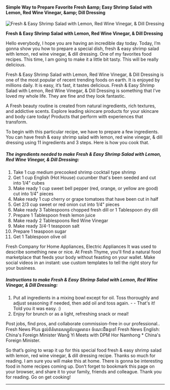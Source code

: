             

#### Simple Way to Prepare Favorite Fresh &amp;amp; Easy Shrimp Salad with Lemon, Red Wine Vinegar, &amp;amp; Dill Dressing

![Fresh &amp; Easy Shrimp Salad with Lemon, Red Wine Vinegar, &amp; Dill Dressing](https://img-global.cpcdn.com/recipes/bdcc4b8dc7350ec9/751x532cq70/fresh-easy-shrimp-salad-with-lemon-red-wine-vinegar-dill-dressing-recipe-main-photo.jpg)

**Fresh &amp; Easy Shrimp Salad with Lemon, Red Wine Vinegar, &amp; Dill Dressing**

Hello everybody, I hope you are having an incredible day today. Today, I’m gonna show you how to prepare a special dish, fresh & easy shrimp salad with lemon, red wine vinegar, & dill dressing. One of my favorites food recipes. This time, I am going to make it a little bit tasty. This will be really delicious.

Fresh & Easy Shrimp Salad with Lemon, Red Wine Vinegar, & Dill Dressing is one of the most popular of recent trending foods on earth. It is enjoyed by millions daily. It is easy, it’s fast, it tastes delicious. Fresh & Easy Shrimp Salad with Lemon, Red Wine Vinegar, & Dill Dressing is something that I’ve loved my whole life. They are fine and they look fantastic.

A Fresh beauty routine is created from natural ingredients, rich textures, and addictive scents. Explore leading skincare products for your skincare and body care today! Products that perform with experiences that transform.

To begin with this particular recipe, we have to prepare a few ingredients. You can have fresh & easy shrimp salad with lemon, red wine vinegar, & dill dressing using 11 ingredients and 3 steps. Here is how you cook that.

##### The ingredients needed to make Fresh & Easy Shrimp Salad with Lemon, Red Wine Vinegar, & Dill Dressing:

1.  Take 1 cup medium precooked shrimp cocktail type shrimp
2.  Get 1 cup English (Hot House) cucumber that's been seeded and cut into 1/4" cubes
3.  Make ready 1 cup sweet bell pepper (red, orange, or yellow are good) cut into 1/4" pieces
4.  Make ready 1 cup cherry or grape tomatoes that have been cut in half
5.  Get 2/3 cup sweet or red onion cut into 1/4" pieces
6.  Make ready 3 Tablespoons chopped fresh dill or 1 Tablespoon dry dill
7.  Prepare 1 Tablespoon fresh lemon juice
8.  Make ready 2 Tablespoons Red Wine Vinegar
9.  Make ready 3/4-1 teaspoon salt
10.  Prepare 1 teaspoon sugar
11.  Get 1 Tablespoon olive oil

Fresh Company for Home Appliances, Electric Appliances It was used to describe something new or nice. At Fresh Thyme, you'll find a natural food marketplace that feeds your body without feasting on your wallet. Make social videos in an instant: use custom templates to tell the right story for your business.

##### Instructions to make Fresh & Easy Shrimp Salad with Lemon, Red Wine Vinegar, & Dill Dressing:

1.  Put all ingredients in a mixing bowl except for oil. Toss thoroughly and adjust seasoning if needed, then add oil and toss again. - - That's it! Told you it was easy. :)
2.  Enjoy for brunch or as a light, refreshing snack or meal!

Post jobs, find pros, and collaborate commission-free in our professional.. Fresh News Plus ផ្តល់ព័ត៌មានសម្បូរបែបរួមមាន៖ ចំណេះដឹងទូទៅ Fresh News English: China's Foreign Minister Wang Yi Meets with DPM Hor Namhong \* China's Foreign Minister.

So that’s going to wrap it up for this special food fresh & easy shrimp salad with lemon, red wine vinegar, & dill dressing recipe. Thanks so much for reading. I am sure you will make this at home. There is gonna be interesting food in home recipes coming up. Don’t forget to bookmark this page on your browser, and share it to your family, friends and colleague. Thank you for reading. Go on get cooking!

* * *